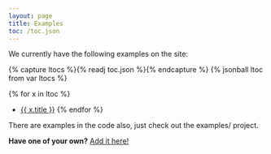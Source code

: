 ```yaml
---
layout: page
title: Examples
toc: /toc.json
---
```


We currently have the following examples on the site:

{% capture ltocs %}{% readj toc.json %}{% endcapture %}
{% jsonball ltoc from var ltocs %}

{% for x in ltoc %}
* <a href="{{ x.file }}">{{ x.title }}</a>
{% endfor %} 

There are examples in the code also, just check out the examples/ project.

**Have one of your own?**  [Add it here!]({{site.url}}/dev/tips/update-docs.html)
